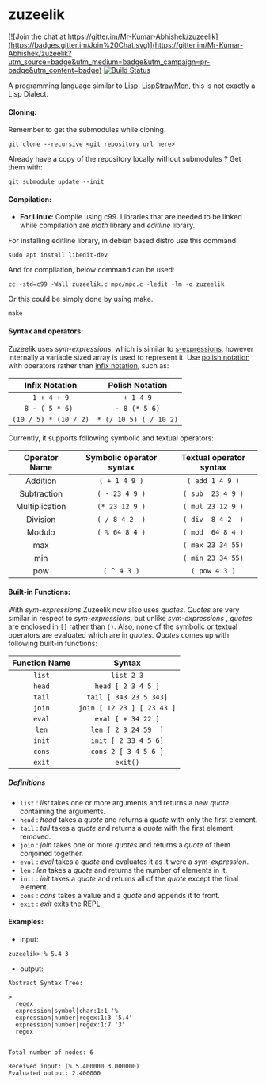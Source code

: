 # zuzeelik

[![Join the chat at https://gitter.im/Mr-Kumar-Abhishek/zuzeelik](https://badges.gitter.im/Join%20Chat.svg)](https://gitter.im/Mr-Kumar-Abhishek/zuzeelik?utm_source=badge&utm_medium=badge&utm_campaign=pr-badge&utm_content=badge) [![Build Status](https://travis-ci.org/Mr-Kumar-Abhishek/zuzeelik.svg?branch=master)](https://travis-ci.org/Mr-Kumar-Abhishek/zuzeelik) 

A programming language similar to [Lisp](https://en.wikipedia.org/wiki/Lisp_%28programming_language%29). [LispStrawMen](http://c2.com/cgi/wiki?LispStrawMen), this is not exactly a Lisp Dialect. 


#### Cloning:

Remember to get the submodules while cloning.
```
git clone --recursive <git repository url here>
```
Already have a copy of the repository locally without submodules ? Get them with:
```
git submodule update --init
```

#### Compilation:

* **For Linux:**
Compile using c99. Libraries that are needed to be linked while compilation are *math* library and *editline* library.

For installing editline library, in debian based distro use this command:
```
sudo apt install libedit-dev
```

And for compliation, below command can be used:

``` 
cc -std=c99 -Wall zuzeelik.c mpc/mpc.c -ledit -lm -o zuzeelik
```
Or this could be simply done by using make.

```
make
```

#### Syntax and operators:

Zuzeelik uses *sym-expressions*, which is similar to [s-expressions](https://en.wikipedia.org/wiki/S-expression), however internally a variable sized array is used to represent it. Use [polish notation](http://en.wikipedia.org/wiki/Polish_notation) with operators rather than [infix notation](https://en.wikipedia.org/wiki/Infix_notation), such as:

|     Infix Notation    |      Polish Notation     |
|:---------------------:|:------------------------:|
|     `1 + 4 + 9`       |       `+ 1 4 9`       
|   `8 - ( 5 * 6) `     |   `- 8 (* 5 6)`        
| `(10 / 5) * (10 / 2)` |  `* (/ 10 5) ( / 10 2)`   


Currently, it supports following symbolic and textual operators:


|     Operator Name     | Symbolic operator syntax | Textual operator syntax
|:---------------------:|:------------------------:|:----------------------:
|        Addition       |       `( + 1 4 9 )`      |     `( add 1 4 9 )`    
|      Subtraction      |       `( - 23 4 9 )`     |    `( sub  23 4 9 )`
|     Multiplication    |       `(* 23 12 9 )`     |    `( mul 23 12 9 )`     
|       Division        |       `( / 8 4 2  )`     |    `( div  8 4 2  )`  
|        Modulo         |       `( % 64 8 4 )`     |    `( mod  64 8 4 )`   
|         max           |                          |    `( max 23 34 55)`  
|         min           |                          |    `( min 23 34 55)` 
|         pow           |        `( ^ 4 3 )`       |      `( pow 4 3 )`  

#### Built-in Functions:

With *sym-expressions* Zuzeelik now also uses *quotes*. *Quotes* are very similar in respect to *sym-expressions*, but unlike *sym-expressions* , *quotes* are enclosed in `[]` rather than `()`. Also, none of the symbolic or textual operators are
evaluated which are in *quotes*. *Quotes* comes up with following built-in functions:

|   Function Name   |            Syntax       
|:-----------------:|:------------------------------:
|       `list`      |   `list 2 3`                   
|       `head`      |   `head [ 2 3 4 5 ]`           
|       `tail`      |   `tail [ 343 23 5 343]`       
|       `join`      |   `join [ 12 23 ] [ 23 43 ]`   
|       `eval`      |   `eval [ + 34 22 ]`          
|       `len`       |   `len [ 2 3 24 59  ]`         
|       `init`      |   `init [ 2 33 4 5 6]`         
|       `cons`      |   `cons 2 [ 3 4 5 6 ]`         
|       `exit`      |   `exit()`

##### Definitions

* `list` : *list* takes one or more arguments and returns a new *quote* containing the arguments.
* `head` : *head* takes a *quote* and returns a *quote* with only the first element.
* `tail` : *tail* takes a *quote* and returns a *quote* with the first element removed.
* `join` : *join* takes one or more *quotes* and returns a *quote* of them conjoined together.
* `eval` : *eval* takes a *quote* and evaluates it as it were a *sym-expression*.
* `len`  : *len*  takes a *quote* and returns the number of elements in it.
* `init` : *init* takes a *quote* and returns all of the *quote* except the final element.
* `cons` : *cons* takes a value and a *quote* and appends it to front.
* `exit` : *exit* exits the REPL

#### Examples:
* input: 
 ```
zuzeelik> % 5.4 3
 ```
 
* output:
```
Abstract Syntax Tree:

> 
  regex 
  expression|symbol|char:1:1 '%'
  expression|number|regex:1:3 '5.4'
  expression|number|regex:1:7 '3'
  regex 


Total number of nodes: 6

Received input: (% 5.400000 3.000000)
Evaluated output: 2.400000


```
